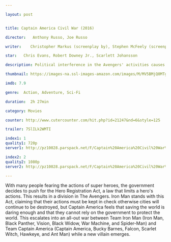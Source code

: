 ```yaml
---

layout: post


title: Captain America Civil War (2016)

director:   Anthony Russo, Joe Russo

writer:    Christopher Markus (screenplay by), Stephen McFeely (screenplay by) 

star:   Chris Evans, Robert Downey Jr., Scarlett Johansson 

description: Political interference in the Avengers' activities causes a rift between former allies Captain America and Iron Man.

thumbnail: https://images-na.ssl-images-amazon.com/images/M/MV5BMjQ0MTgyNjAxMV5BMl5BanBnXkFtZTgwNjUzMDkyODE@._V1_QL50_SY1000_CR0,0,674,1000_AL_.jpg

imdb: 7.9

genre:  Action, Adventure, Sci-Fi 

duration:  2h 27min

category: Movies

counter: http://www.cutercounter.com/hit.php?id=21247&nd=6&style=125

trailer: 7SlILk2WMTI

index1: 1
quality1: 720p
server1: http://pz10028.parspack.net/F/Captain%20America%20Civil%20War%202016/Captain.America.Civil.War.2016.720p.x265.ShAaNiG-%5BBi-3-Seda.Ir%5D.mkv

index2: 2
quality2: 1080p
server2: http://pz10028.parspack.net/F/Captain%20America%20Civil%20War%202016/Captain.America.Civil.War.2016.1080p.x265.ShAaNiG-%5BBi-3-Seda.Ir%5D.mkv

---
```


With many people fearing the actions of super heroes, the government decides to push for the Hero Registration Act, a law that limits a hero's actions. This results in a division in The Avengers. Iron Man stands with this Act, claiming that their actions must be kept in check otherwise cities will continue to be destroyed, but Captain America feels that saving the world is daring enough and that they cannot rely on the government to protect the world. This escalates into an all-out war between Team Iron Man (Iron Man, Black Panther, Vision, Black Widow, War Machine, and Spider-Man) and Team Captain America (Captain America, Bucky Barnes, Falcon, Scarlet Witch, Hawkeye, and Ant Man) while a new villain emerges.
